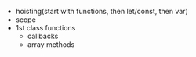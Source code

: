 - hoisting(start with functions, then let/const, then var)
- scope
- 1st class functions
  - callbacks
  - array methods